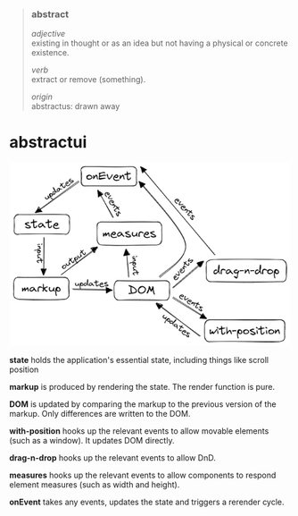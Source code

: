 > ### abstract
>
> _adjective_ \
> existing in thought or as an idea but not having a physical or concrete existence.
>
> _verb_ \
> extract or remove (something).
>
> _origin_ \
> abstractus: drawn away

# abstractui

![diagram](diagram.excalidraw.png)

**state** holds the application's essential state, including things like scroll position

**markup** is produced by rendering the state. The render function is pure.

**DOM** is updated by comparing the markup to the previous version of the markup. Only differences are written to the DOM.

**with-position** hooks up the relevant events to allow movable elements (such as a window). It updates DOM directly.

**drag-n-drop** hooks up the relevant events to allow DnD.

**measures** hooks up the relevant events to allow components to respond element measures (such as width and height).

**onEvent** takes any events, updates the state and triggers a rerender cycle.
